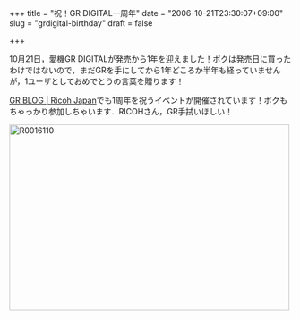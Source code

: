 +++
title = "祝！GR DIGITAL一周年"
date = "2006-10-21T23:30:07+09:00"
slug = "grdigital-birthday"
draft = false

+++

<p>10月21日，愛機GR DIGITALが発売から1年を迎えました！ボクは発売日に買ったわけではないので，まだGRを手にしてから1年どころか半年も経っていませんが，1ユーザとしておめでとうの言葉を贈ります！</p>
<p><a href="http://blog.ricoh.co.jp/GR/archives/2006/10/gr_digitalgr_1.html" target="_blank">GR BLOG | Ricoh Japan</a>でも1周年を祝うイベントが開催されています！ボクもちゃっかり参加しちゃいます．RICOHさん，GR手拭いほしい！</p>
<p><a href="http://www.flickr.com/photos/june29/271219506/" title="Photo Sharing"><img src="http://static.flickr.com/102/271219506_36a455ad46.jpg" width="500" height="333" alt="R0016110" /></a></p>
